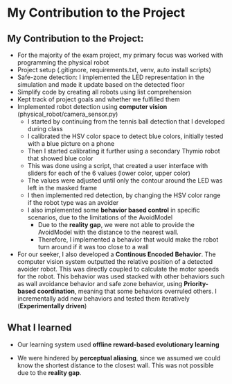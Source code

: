 # My Contribution to the Project

## My Contribution to the Project:

- For the majority of the exam project, my primary focus was worked with programming the physical robot
- Project setup (.gitignore, requirements.txt, venv, auto install scripts)
- Safe-zone detection: I implemented the LED representation in the simulation and made it update based on the detected floor
- Simplify code by creating all robots using list comprehension
- Kept track of project goals and whether we fulfilled them
- Implemented robot detection using **computer vision** (physical_robot/camera_sensor.py)
  - I started by continuing from the tennis ball detection that I developed during class
  - I calibrated the HSV color space to detect blue colors, initially tested with a blue picture on a phone
  - Then I started calibrating it further using a secondary Thymio robot that showed blue color
  - This was done using a script, that created a user interface with sliders for each of the 6 values (lower color, upper color)
  - The values were adjusted until only the contour around the LED was left in the masked frame
  - I then implemented red detection, by changing the HSV color range if the robot type was an avoider
  - I also implemented some **behavior based control** in specific scenarios, due to the limitations of the AvoidModel
    - Due to the **reality gap**, we were not able to provide the AvoidModel with the distance to the nearest wall.
    - Therefore, I implemented a behavior that would make the robot turn around if it was too close to a wall
- For our seeker, I also developed a **Continous Encoded Behavior**. The computer vision system outputted the relative position of a detected avoider robot. This was directly coupled to calculate the motor speeds for the robot. This behavior was used stacked with other behaviors such as wall avoidance behavior and safe zone behavior, using **Priority-based coordination**, meaning that some behaviors overruled others. I incrementally add new behaviors and tested them iteratively (**Experimentally driven**)

## What I learned

- Our learning system used **offline reward-based evolutionary learning**

- We were hindered by **perceptual aliasing**, since we assumed we could know the shortest distance to the closest wall. This was not possible due to the **reality gap**.
